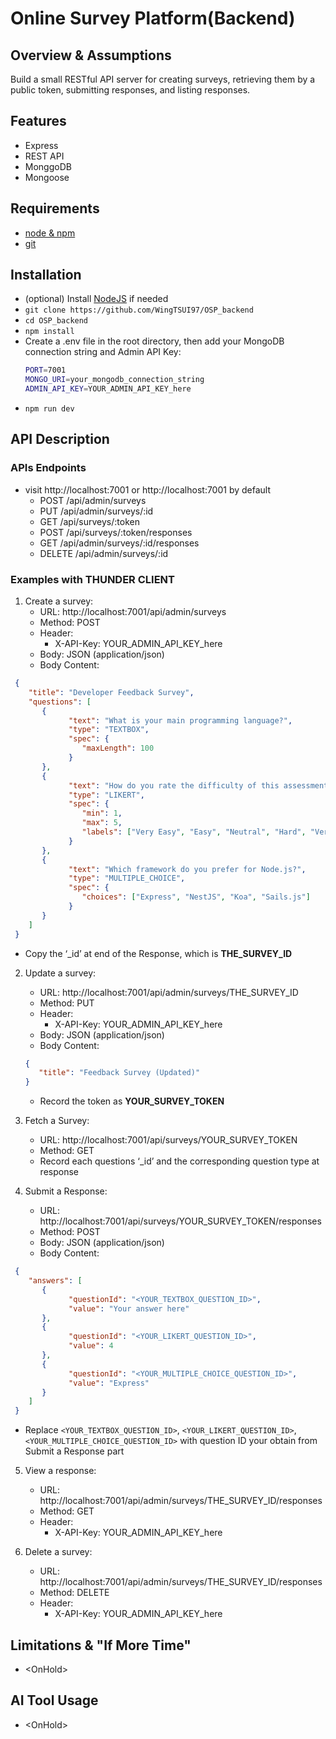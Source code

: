 # Online Survey Platform(Backend)

## Overview & Assumptions
Build a small RESTful API server for creating surveys, retrieving them by a public token, submitting responses, and listing responses.


## Features
- Express
- REST API
- MonggoDB
- Mongoose


## Requirements
- [node & npm](https://nodejs.org/en)
- [git](https://docs.github.com/en/get-started/git-basics/set-up-git)


## Installation
- (optional) Install [NodeJS](https://nodejs.org/en) if needed
- `git clone https://github.com/WingTSUI97/OSP_backend`
- `cd OSP_backend`
- `npm install`
- Create a .env file in the root directory, then add your MongoDB connection string and Admin API Key:
   ```bash
   PORT=7001
   MONGO_URI=your_mongodb_connection_string
   ADMIN_API_KEY=YOUR_ADMIN_API_KEY_here
   ```
-  `npm run dev`


## API Description

### APIs Endpoints
- visit http://localhost:7001 or http://localhost:7001 by default 
  - POST /api/admin/surveys
  - PUT /api/admin/surveys/:id
  - GET /api/surveys/:token
  - POST /api/surveys/:token/responses
  - GET /api/admin/surveys/:id/responses
  - DELETE /api/admin/surveys/:id


### Examples with THUNDER CLIENT
1. Create a survey:
   - URL: http://localhost:7001/api/admin/surveys
   - Method: POST
   - Header:
      - X-API-Key: YOUR_ADMIN_API_KEY_here
   - Body: JSON (application/json)
   - Body Content: 
  ```JSON
   {
      "title": "Developer Feedback Survey",
      "questions": [
         {
               "text": "What is your main programming language?",
               "type": "TEXTBOX",
               "spec": {
                  "maxLength": 100
               }
         },
         {
               "text": "How do you rate the difficulty of this assessment?",
               "type": "LIKERT",
               "spec": {
                  "min": 1,
                  "max": 5,
                  "labels": ["Very Easy", "Easy", "Neutral", "Hard", "Very Hard"]
               }
         },
         {
               "text": "Which framework do you prefer for Node.js?",
               "type": "MULTIPLE_CHOICE",
               "spec": {
                  "choices": ["Express", "NestJS", "Koa", "Sails.js"]
               }
         }
      ]
   }
   ```
   - Copy the ‘_id’ at end of the Response, which is **THE_SURVEY_ID**

2. Update a survey:
   - URL: http://localhost:7001/api/admin/surveys/THE_SURVEY_ID
   - Method: PUT
   - Header:
      - X-API-Key: YOUR_ADMIN_API_KEY_here
   - Body: JSON (application/json)
   - Body Content: 
   ```JSON
   {
      "title": "Feedback Survey (Updated)"
   }
   ```
   - Record the token as **YOUR_SURVEY_TOKEN**

3. Fetch a Survey:
   - URL: http://localhost:7001/api/surveys/YOUR_SURVEY_TOKEN
   - Method: GET
   - Record each questions ‘_id’ and the corresponding question type at response 

4. Submit a Response:
   - URL: http://localhost:7001/api/surveys/YOUR_SURVEY_TOKEN/responses
   - Method: POST
   - Body: JSON (application/json)
   - Body Content: 
  ```JSON
   {
      "answers": [
         {
               "questionId": "<YOUR_TEXTBOX_QUESTION_ID>",
               "value": "Your answer here"
         },
         {
               "questionId": "<YOUR_LIKERT_QUESTION_ID>",
               "value": 4
         },
         {
               "questionId": "<YOUR_MULTIPLE_CHOICE_QUESTION_ID>",
               "value": "Express"
         }
      ]
   }
  ```
   - Replace `<YOUR_TEXTBOX_QUESTION_ID>`, `<YOUR_LIKERT_QUESTION_ID>`, `<YOUR_MULTIPLE_CHOICE_QUESTION_ID>` with question ID your obtain from Submit a Response part
5. View  a response:
   - URL: http://localhost:7001/api/admin/surveys/THE_SURVEY_ID/responses
   - Method: GET
   - Header:
      - X-API-Key: YOUR_ADMIN_API_KEY_here

6. Delete a survey:
   - URL: http://localhost:7001/api/admin/surveys/THE_SURVEY_ID/responses
   - Method: DELETE
   - Header:
      - X-API-Key: YOUR_ADMIN_API_KEY_here


## Limitations & "If More Time"
- \<OnHold>


## AI Tool Usage
- \<OnHold>